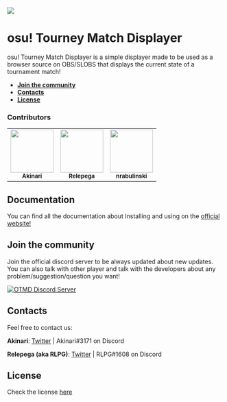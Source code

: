 <img src="https://akinariosu.s-ul.eu/CKOXOZMi">

# osu! Tourney Match Displayer

osu! Tourney Match Displayer is a simple displayer made to be used as a browser source on OBS/SLOBS that displays the current state of a tournament match!

-   <b>[Join the community](https://github.com/AkinariHex/oTMD#join-the-community)</b>
-   <b>[Contacts](https://github.com/AkinariHex/oTMD#contacts)</b>
-   <b>[License](https://github.com/AkinariHex/oTMD#license)</b>

### Contributors

<table>
  <tr>
    <td align="center"><a href="https://github.com/AkinariHex"><img src="https://avatars.githubusercontent.com/u/28952344?v=3" width="100px;" alt=""/><br /><sub><b>Akinari</b>         </sub></a></td>
    <td align="center"><a href="https://github.com/Relepega"><img src="https://avatars.githubusercontent.com/u/33182302?v=3" width="100px;" alt=""/><br /><sub><b>Relepega</b>         </sub></a></td>
      <td align="center"><a href="https://github.com/nrabulinski"><img src="https://avatars.githubusercontent.com/u/24574288?v=3" width="100px;" alt=""/><br /><sub><b>nrabulinski</b></sub></a></td>
 </tr>
</table>

## Documentation

You can find all the documentation about Installing and using on the [official website!](https://otmd.app/documentation)

## Join the community

Join the official discord server to be always updated about new updates. You can also talk with other player and talk with the developers about any problem/suggestion/question you want!

[![OTMD Discord Server](https://discord.com/api/guilds/775868748158337064/widget.png?style=banner3)](https://discord.gg/gf7rWj942q)

## Contacts

Feel free to contact us:

**Akinari**: [Twitter](https://twitter.com/Akinari_osu) | Akinari#3171 on Discord

**Relepega (aka RLPG)**: [Twitter](https://twitter.com/xRLPG) | RLPG#1608 on Discord

## License

Check the license [here](https://github.com/AkinariHex/oTMD/blob/main/LICENSE)
